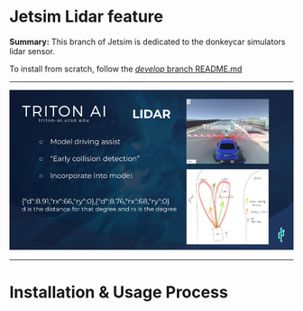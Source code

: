 # Jetsim Lidar feature
**Summary:** This branch of Jetsim is dedicated to the donkeycar simulators lidar sensor.

To install from scratch, follow the [*develop* branch README.md](https://github.com/Triton-AI/jetsim/blob/develop/README.md)

---

![](lidar.png)

---

Installation & Usage Process
===
